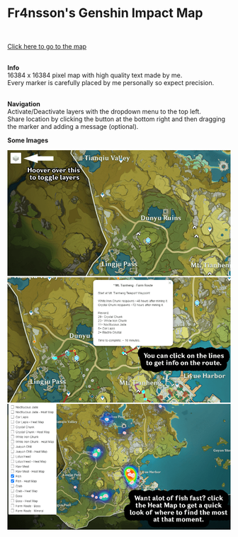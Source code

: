 # Fr4nsson's Genshin Impact Map
<br>
<p><a href="https://fr4nsson.github.io/">Click here to go to the map</a></p>
<br>
<b>Info</b><br>
16384 x 16384 pixel map with high quality text made by me.<br>
Every marker is carefully placed by me personally so expect precision.<br><br>

<b>Navigation</b><br>
Activate/Deactivate layers with the dropdown menu to the top left.<br>
Share location by clicking the button at the bottom right and then dragging the marker and adding a message (optional).<br>

<b>Some Images</b><br>
<p>
  <img src="https://raw.githubusercontent.com/Fr4nsson/Fr4nsson.github.io/main/Preview1.png">
  
  <img src="https://raw.githubusercontent.com/Fr4nsson/Fr4nsson.github.io/main/Preview2.png">
  
  <img src="https://raw.githubusercontent.com/Fr4nsson/Fr4nsson.github.io/main/Preview3.png">
</p>

